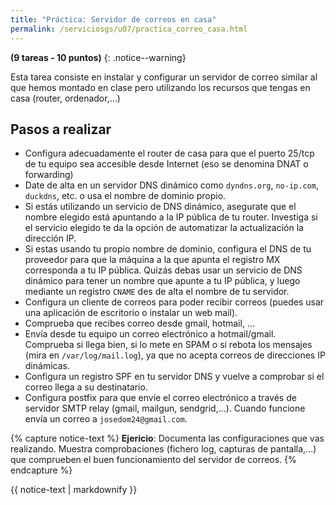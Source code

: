 ```yaml
---
title: "Práctica: Servidor de correos en casa"
permalink: /serviciosgs/u07/practica_correo_casa.html
---
```

**(9 tareas - 10 puntos)**
{: .notice--warning}

Esta tarea consiste en instalar y configurar un servidor de correo similar al que hemos montado en clase pero utilizando los recursos que tengas en casa (router, ordenador,...)

## Pasos a realizar

* Configura adecuadamente el router de casa para que el puerto 25/tcp de tu equipo sea accesible desde Internet (eso se denomina DNAT o  forwarding)
* Date de alta en un servidor DNS dinámico como `dyndns.org`, `no-ip.com`, `duckdns`, etc. o usa el nombre de dominio propio.
* Si estás utilizando un servicio de DNS dinámico, asegurate que el nombre elegido está apuntando a la IP pública de tu router. Investiga si el servicio elegido te da la opción de automatizar la actualización la dirección IP.
* Si estas usando tu propio nombre de dominio, configura el DNS de tu proveedor para que la máquina a la que apunta el registro MX corresponda a tu IP pública. Quizás debas usar un servicio de DNS dinámico para tener un nombre que apunte a tu IP pública, y luego mediante un registro `CNAME` des de alta el nombre de tu servidor.
* Configura un cliente de correos para poder recibir correos (puedes usar una aplicación de escritorio o instalar un web mail).
* Comprueba que recibes correo desde gmail, hotmail, ...
* Envía desde tu equipo un correo electrónico a hotmail/gmail. Comprueba si llega bien, si lo mete en SPAM o si rebota los mensajes (mira en `/var/log/mail.log`), ya que no acepta correos de direcciones IP dinámicas.
* Configura un registro SPF en tu servidor DNS y vuelve a comprobar si el correo llega a su destinatario.
* Configura postfix para que envíe el correo electrónico a través de servidor SMTP relay (gmail, mailgun, sendgrid,...). Cuando funcione envía un correo a `josedom24@gmail.com`.

{% capture notice-text %}
**Ejericio**: Documenta las configuraciones que vas realizando. Muestra comprobaciones (fichero log, capturas de pantalla,...) que comprueben el buen funcionamiento del servidor de correos.
{% endcapture %}<div class="notice--info">{{ notice-text | markdownify }}</div>

